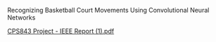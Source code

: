 Recognizing Basketball Court Movements Using Convolutional Neural Networks 

[CPS843 Project - IEEE Report (1).pdf](https://github.com/user-attachments/files/19034576/CPS843.Project.-.IEEE.Report.1.pdf)
